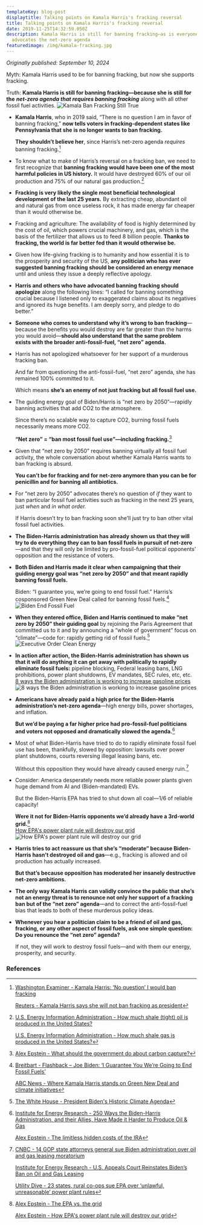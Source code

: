 ```yaml
---
templateKey: blog-post
displaytitle: Talking points on Kamala Harris's fracking reversal
title: Talking points on Kamala Harris's fracking reversal
date: 2019-11-25T14:32:59.050Z
description: Kamala Harris is still for banning fracking—as is everyone who
  advocates the net-zero agenda
featuredimage: /img/kamala-fracking.jpg
---
```

_Originally published: September 10, 2024_

Myth: Kamala Harris used to be for banning fracking, but now she supports fracking.

Truth: **Kamala Harris is still for banning fracking—because she is still for the** ***net-zero agenda that requires banning fracking*** along with all other fossil fuel activities.
    ![Kamala Ban Fracking Still True](/img/kamala-ban-fracking-still-true.jpg)

- **Kamala Harris**, who in 2019 said, “There is no question I am in favor of banning fracking,” **now tells voters in fracking-dependent states like Pennsylvania that she is no longer wants to ban fracking.**

    **They shouldn’t believe her**, since Harris’s net-zero agenda _requires_ banning fracking.[^1]

- To know what to make of Harris’s reversal on a fracking ban, we need to first recognize that **banning fracking would have been one of the most harmful policies in US history.** It would have destroyed 60% of our oil production and 75% of our natural gas production.[^2]

- **Fracking is very likely the single most beneficial technological development of the last 25 years.** By extracting cheap, abundant oil and natural gas from once useless rock, it has made energy far cheaper than it would otherwise be.

- Fracking and agriculture: The availability of food is highly determined by the cost of oil, which powers crucial machinery, and gas, which is the basis of the fertilizer that allows us to feed 8 billion people. **Thanks to fracking, the world is far better fed than it would otherwise be.**

- Given how life-giving fracking is to humanity and how essential it is to the prosperity and security of the US, **any politician who has ever suggested banning fracking should be considered an energy menace** until and unless they issue a deeply reflective apology.

- **Harris and others who have advocated banning fracking should apologize** along the following lines: “I called for banning something crucial because I listened only to exaggerated claims about its negatives and ignored its huge benefits. I am deeply sorry, and pledge to do better.”

- **Someone who comes to understand why it’s wrong to ban fracking**—because the benefits you would destroy are far greater than the harms you would avoid—**should also understand that the same problem exists with the broader anti-fossil-fuel, “net zero” agenda.**

- Harris has not apologized whatsoever for her support of a murderous fracking ban.

    And far from questioning the anti-fossil-fuel, “net zero” agenda, she has remained 100% committed to it.

    Which means **she’s an enemy of not just fracking but all fossil fuel use.**

- The guiding energy goal of Biden/Harris is “net zero by 2050”—rapidly banning activities that add CO2 to the atmosphere.

    Since there’s no scalable way to capture CO2, burning fossil fuels necessarily means more CO2.

    **“Net zero” = “ban most fossil fuel use”—including fracking.**[^3]

- Given that “net zero by 2050” requires banning virtually all fossil fuel activity, the whole conversation about whether Kamala Harris wants to ban fracking is absurd.

    **You can’t be for fracking and for net-zero anymore than you can be for penicillin and for banning all antibiotics.**

- For “net zero by 2050” advocates there’s no question of _if_ they want to ban particular fossil fuel activities such as fracking in the next 25 years, just _when_ and _in what order._

    If Harris doesn’t try to ban fracking soon she’ll just try to ban other vital fossil fuel activities.

- **The Biden-Harris administration has already shown us that they will try to do everything they can to ban fossil fuels in pursuit of net-zero**—and that they will only be limited by pro-fossil-fuel political opponents’ opposition and the resistance of voters.

- **Both Biden and Harris made it clear when campaigning that their guiding energy goal was “net zero by 2050” and that meant rapidly banning fossil fuels.**

    Biden: “I guarantee you, we’re going to end fossil fuel.” Harris’s cosponsored Green New Deal called for banning fossil fuels.[^4]
    ![Biden End Fossil Fuel](/img/biden-end-fossil-fuel.jpg)

- **When they entered office, Biden and Harris continued to make “net zero by 2050” their guiding goal** by rejoining the Paris Agreement that committed us to it and by announcing a “whole of government” focus on “climate”—code for: rapidly getting rid of fossil fuels.[^5]
    ![Executive Order Clean Energy](/img/executive-order-clean-energy.jpg)

- **In action after action, the Biden-Harris administration has shown us that it will do anything it can get away with politically to rapidly eliminate fossil fuels:** pipeline blocking, Federal leasing bans, LNG prohibitions, power plant shutdowns, EV mandates, SEC rules, etc, etc.\
    [8 ways the Biden administration is working to increase gasoline prices](https://energytalkingpoints.com/8-ways-the-biden-administration-is-working-to-increase-gasoline-prices)
    ![8 ways the Biden administration is working to increase gasoline prices](/img/8-ways-the-biden-administration-is-working-to-increase-gasoline-prices.jpg)

- **Americans have already paid a high price for the Biden-Harris administration’s net-zero agenda**—high energy bills, power shortages, and inflation.

    **But we’d be paying a far higher price had pro-fossil-fuel politicians and voters not opposed and dramatically slowed the agenda.**[^6]

- Most of what Biden-Harris have tried to do to rapidly eliminate fossil fuel use has been, thankfully, slowed by opposition: lawsuits over power plant shutdowns, courts reversing illegal leasing bans, etc.

    Without this opposition they would have already caused energy ruin.[^7]

- Consider: America desperately needs more reliable power plants given huge demand from AI and (Biden-mandated) EVs.

    But the Biden-Harris EPA has tried to shut down all coal—1/6 of reliable capacity!

    **Were it not for Biden-Harris opponents we’d already have a 3rd-world grid.**[^8]\
    [How EPA's power plant rule will destroy our grid](https://energytalkingpoints.com/how-epas-power-plant-rule-will-destroy-our-grid/)
    ![How EPA's power plant rule will destroy our grid](/img/how-epa-s-power-plant-rule-will-destroy-our-grid.jpg)

- **Harris tries to act reassure us that she’s “moderate” because Biden-Harris hasn’t destroyed oil and gas**—e.g., fracking is allowed and oil production has actually increased.

    **But that’s because opposition has moderated her insanely destructive net-zero ambitions.**

- **The only way Kamala Harris can validly convince the public that she’s not an energy threat is to renounce not only her support of a fracking ban but of the “net zero” agenda**—and to correct the anti-fossil-fuel bias that leads to both of these murderous policy ideas.

- **Whenever you hear a politician claim to be a friend of oil and gas, fracking, or any other aspect of fossil fuels, ask one simple question: Do you renounce the “net zero” agenda?**

    If not, they will work to destroy fossil fuels—and with them our energy, prosperity, and security.


### References

[^1]:
    [Washington Examiner - Kamala Harris: ‘No question’ I would ban fracking](https://www.washingtonexaminer.com/news/1426990/kamala-harris-no-question-i-would-ban-fracking/)

    [Reuters - Kamala Harris says she will not ban fracking as president](https://www.reuters.com/world/us/kamala-harris-says-she-will-not-ban-fracking-president-2024-08-30/)

[^2]:
    [U.S. Energy Information Administration - How much shale (tight) oil is produced in the United States?](https://www.eia.gov/tools/faqs/faq.php?id=847&t=6)

    [U.S. Energy Information Administration - How much shale gas is produced in the United States?](https://www.eia.gov/tools/faqs/faq.php?id=907&t=8)

[^3]: [Alex Epstein - What should the government do about carbon capture?]( https://energytalkingpoints.com/what-should-the-government-do-about-carbon-capture/)

[^4]:
    [Breitbart - Flashback – Joe Biden: ‘I Guarantee You We’re Going to End Fossil Fuels’](https://www.breitbart.com/politics/2022/06/16/flashback-joe-biden-i-guarantee-you-were-going-to-end-fossil-fuels/)

    [ABC News - Where Kamala Harris stands on Green New Deal and climate initiatives](https://abcnews.go.com/Politics/kamala-harris-stands-green-new-deal-climate-initiatives/story?id=112152079)

[^5]: [The White House - President Biden's Historic Climate Agenda](https://www.whitehouse.gov/climate/)

[^6]:
    [Institute for Energy Research - 250 Ways the Biden-Harris Administration, and their Allies, Have Made it Harder to Produce Oil & Gas](https://www.instituteforenergyresearch.org/fossil-fuels/coal/250-ways-the-biden-harris-administration-and-their-allies-have-made-it-harder-to-produce-oil-gas/)

    [Alex Epstein - The limitless hidden costs of the IRA](https://energytalkingpoints.com/irs-subs/)

[^7]:
    [CNBC - 14 GOP state attorneys general sue Biden administration over oil and gas leasing moratorium](https://www.cnbc.com/2021/03/24/14-states-sue-biden-administration-over-oil-and-gas-leasing-moratorium.html)

    [Institute for Energy Research - U.S. Appeals Court Reinstates Biden’s Ban on Oil and Gas Leasing](https://www.instituteforenergyresearch.org/fossil-fuels/gas-and-oil/u-s-appeals-court-reinstates-bidens-ban-on-oil-and-gas-leasing/)

    [Utility Dive - 23 states, rural co-ops sue EPA over ‘unlawful, unreasonable’ power plant rules](https://www.utilitydive.com/news/rural-electric-cooperatives-nreca-sue-epa-power-plant-rules/715651/)

[^8]:
    [Alex Epstein - The EPA vs. the grid](https://alexepstein.substack.com/p/the-epa-vs-the-grid)

    [Alex Epstein - How EPA's power plant rule will destroy our grid](https://alexepstein.substack.com/p/how-epas-power-plant-rule-will-destroy)
